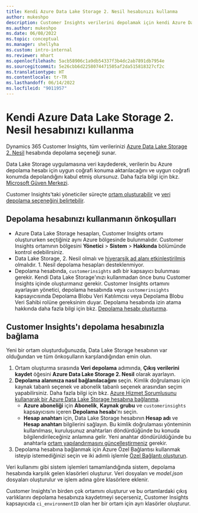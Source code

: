 ```yaml
---
title: Kendi Azure Data Lake Storage 2. Nesil hesabınızı kullanma
author: mukeshpo
description: Customer Insights verilerini depolamak için kendi Azure Data Lake Storage hesabınızı kullanmanıza yönelik gereksinimleri öğrenin.
ms.author: mukeshpo
ms.date: 06/08/2022
ms.topic: conceptual
ms.manager: shellyha
ms.custom: intro-internal
ms.reviewer: mhart
ms.openlocfilehash: 5acb58906c1a9db54337f3b4dc2ab7891db7954e
ms.sourcegitcommit: 5e26cbb6d2258074471505af2da515818327cf2c
ms.translationtype: HT
ms.contentlocale: tr-TR
ms.lasthandoff: 06/14/2022
ms.locfileid: "9011957"
---
```

# <a name="use-your-own-azure-data-lake-storage-gen2-account"></a>Kendi Azure Data Lake Storage 2. Nesil hesabınızı kullanma

Dynamics 365 Customer Insights, tüm verilerinizi [Azure Data Lake Storage 2. Nesil](/azure/storage/blobs/data-lake-storage-introduction) hesabında depolama seçeneği sunar.

Data Lake Storage uygulamasına veri kaydederek, verilerin bu Azure depolama hesabı için uygun coğrafi konuma aktarılacağını ve uygun coğrafi konumda depolandığını kabul etmiş olursunuz. Daha fazla bilgi için bkz. [Microsoft Güven Merkezi](https://www.microsoft.com/trust-center).

Customer Insights'taki yöneticiler süreçte [ortam oluşturabilir](create-environment.md) ve [veri depolama seçeneğini belirtebilir](create-environment.md#step-2-configure-data-storage).

## <a name="prerequisites-to-use-your-storage-account"></a>Depolama hesabınızı kullanmanın önkoşulları

- Azure Data Lake Storage hesapları, Customer Insights ortamı oluştururken seçtiğiniz aynı Azure bölgesinde bulunmalıdır. Customer Insights ortamının bölgesini **Yönetici** > **Sistem** > **Hakkında** bölümünde kontrol edebilirsiniz.
- Data Lake Storage, 2. Nesil olmalı ve [hiyerarşik ad alanı etkinleştirilmiş](/azure/storage/blobs/create-data-lake-storage-account) olmalıdır. 1. Nesil depolama hesapları desteklenmiyor.
- Depolama hesabında, `customerinsights` adlı bir kapsayıcı bulunması gerekir. Kendi Data Lake Storage'ınızı kullanmadan önce bunu Customer Insights içinde oluşturmanız gerekir. Customer Insights ortamını ayarlayan yönetici, depolama hesabında veya `customerinsights` kapsayıcısında Depolama Blobu Veri Katılımcısı veya Depolama Blobu Veri Sahibi rolüne gereksinim duyar. Depolama hesabında izin atama hakkında daha fazla bilgi için bkz. [Depolama hesabı oluşturma](/azure/storage/common/storage-account-create?toc=%2Fazure%2Fstorage%2Fblobs%2Ftoc.json&tabs=azure-portal).

## <a name="connect-customer-insights-with-your-storage-account"></a>Customer Insights'ı depolama hesabınızla bağlama

Yeni bir ortam oluşturduğunuzda, Data Lake Storage hesabının var olduğundan ve tüm önkoşulların karşılandığından emin olun.

1. Ortam oluşturma sırasında **Veri depolama** adımında, **Çıkış verilerini kaydet** öğesini **Azure Data Lake Storage 2. Nesil** olarak ayarlayın.
1. **Depolama alanınıza nasıl bağlanılacağını** seçin. Kimlik doğrulaması için kaynak tabanlı seçenek ve abonelik tabanlı seçenek arasından seçim yapabilirsiniz. Daha fazla bilgi için bkz. [Azure Hizmet Sorumlusunu kullanarak bir Azure Data Lake Storage hesabına bağlanma](connect-service-principal.md).
   - **Azure aboneliği** için **Abonelik**, **Kaynak grubu** ve `customerinsights` kapsayıcısını içeren **Depolama hesabı**'nı seçin.
   - **Hesap anahtarı** için, Data Lake Storage hesabının **Hesap adı** ve **Hesap anahtarı** bilgilerini sağlayın. Bu kimlik doğrulaması yönteminin kullanılması, kuruluşunuz anahtarları döndürdüğünde bu konuda bilgilendirileceğiniz anlamına gelir. Yeni anahtar döndürüldüğünde bu anahtarla [ortam yapılandırmasını güncelleştirmeniz](manage-environments.md#edit-an-existing-environment) gerekir.
1. Depolama hesabına bağlanmak için Azure Özel Bağlantısı kullanmak isteyip istemediğinizi seçin ve iki adımlı işlemle [Özel Bağlantı oluşturun](security-overview.md#private-links-tab).

Veri kullanımı gibi sistem işlemleri tamamlandığında sistem, depolama hesabında karşılık gelen klasörleri oluşturur. Veri dosyaları ve *model.json* dosyaları oluşturulur ve işlem adına göre klasörlere eklenir.

Customer Insights'ın birden çok ortamını oluşturur ve bu ortamlardaki çıkış varlıklarını depolama hesabınıza kaydetmeyi seçerseniz, Customer Insights kapsayıcıda `ci_environmentID` olan her bir ortam için ayrı klasörler oluşturur.
